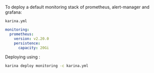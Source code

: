 To deploy a default monitoring stack of prometheus, alert-manager and grafana:

`karina.yml`

```yaml
monitoring:
  prometheus:
    version: v2.20.0
    persistence:
      capacity: 20Gi
```

Deploying using :

```bash
karina deploy monitoring -c karina.yml
```

